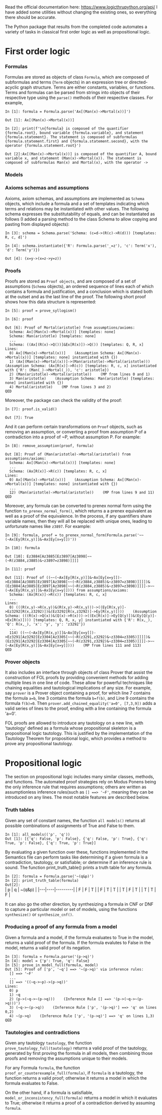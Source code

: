 Read the official documentation here: https://www.logicthrupython.org/api/
I have added some utilities without changing the existing ones, so everything there should be accurate.

The Python package that results from the completed code automates a variety of tasks in classical first order logic as well as propositional logic. 

# First order logic
### Formulas
  Formulas are stored as objects of class `Formula`, which are composed of subformulas and terms (`Term` objects) in an expression tree or directed-acyclic graph structure. Terms are either constants, variables, or functions. Terms and formulas can be parsed from strings into objects of their respective type using the `parse()` methods of their respective classes. For example,

`In [1]: formula = Formula.parse('Ax[(Man(x)->Mortal(x))]')`  

`Out [1]: Ax[(Man(x)->Mortal(x))]`  

`In [2]: print(f'\n{formula} is composed of the quantifier {formula.root}, bound variable {formula.variable}, and statement {formula.statement}. The statement is composed of subformulas {formula.statement.first} and {formula.statement.second}, with the operator {formula.statement.root}')`  

`Out [2]:Ax[(Man(x)->Mortal(x))] is composed of the quantifier A, bound variable x, and statement (Man(x)->Mortal(x)). The statement is composed of subformulas Man(x) and Mortal(x), with the operator ->`  

### Models

### Axioms schemas and assumptions
  Axioms, axiom schemas, and assumptions are implemented as `Schema` objects, which include a formula and a set of templates indicating which terms and relations may be instantiated with other values. The following schema expresses the substitutability of equals, and can be instantiated as follows (I added a parsing method to the class Schema to allow copying and pasting from displayed objects):
  
`In [3]: schema = Schema.parse('Schema: (c=d->(R(c)->R(d))) [templates: R, c, d]')`  

`In [4]: schema.instantiate({'R': Formula.parse('_=z'), 'c': Term('x'), 'd': Term('y')})`  

`Out [4]: (x=y->(x=z->y=z))`  

### Proofs
  Proofs are stored as `Proof objects`, and are composed of a set of assumptions (`Schema` objects), an ordered sequence of lines each of which contains a formula and justification, and a conclusion which is stated both at the outset and as the last line of the proof. The following short proof shows how this data structure is represented:

`In [5]: proof = prove_syllogism()`  

`In [6]: proof`  

`Out [6]: Proof of Mortal(aristotle) from assumptions/axioms:`  
`  Schema: Ax[(Man(x)->Mortal(x))] [templates: none]`  
`  Schema: Man(aristotle) [templates: none]`  
`  ...`  
`  Schema: ((Ax[(R(x)->Q())]&Ex[R(x)])->Q()) [templates: Q, R, x]`  
`Lines:`  
`  0) Ax[(Man(x)->Mortal(x))]    (Assumption Schema: Ax[(Man(x)->Mortal(x))] [templates: none] instantiated with {})`  
`  1) (Ax[(Man(x)->Mortal(x))]->(Man(aristotle)->Mortal(aristotle)))    (Assumption Schema: (Ax[R(x)]->R(c)) [templates: R, c, x] instantiated with {'R': (Man(_)->Mortal(_)), 'c': aristotle})`  
`  2) (Man(aristotle)->Mortal(aristotle))    (MP from lines 0 and 1)`  
`  3) Man(aristotle)    (Assumption Schema: Man(aristotle) [templates: none] instantiated with {})`  
`  4) Mortal(aristotle)    (MP from lines 3 and 2)`  
`QED`  

  Moreover, the package can check the validity of the proof:

`In [7]: proof.is_valid()`  

`Out [7]: True`  

  And it can perform certain transformations on `Proof` objects, such as removing an assumption, or converting a proof from assumption P of a contradiction into a proof of ~P, without assumption P. For example:

`In [8]: remove_assumption(proof, formula)`  

`Out [8]: Proof of (Man(aristotle)->Mortal(aristotle)) from assumptions/axioms:`  
`  Schema: Ax[(Man(x)->Mortal(x))] [templates: none]`  
`  ...`  
`  Schema: (Ax[R(x)]->R(c)) [templates: R, c, x]`  
`Lines:`  
`  0) Ax[(Man(x)->Mortal(x))]    (Assumption Schema: Ax[(Man(x)->Mortal(x))] [templates: none] instantiated with {})`  
`  ...`  
`  12) (Man(aristotle)->Mortal(aristotle))    (MP from lines 9 and 11)`  
`QED`  

Moreover, any formula can be converted to prenex normal form using the function `to_prenex_normal_form()`, which returns a a prenex equivalent as well as a proof of the equivalence. In the process, if any quantifiers share variable names, then they will all be replaced with unique ones, leading to unfortunate names like `z3897`. For example:

`In [9]: formula, proof = to_prenex_normal_form(Formula.parse('~~(~Ax[Ey[R(x,y)]]&~Ax[Ey[x=y]])'))`  

`In [10]: formula`  

`Out [10]: Ez3884[Az3885[Ez3897[Az3898[~~(~R(z3884,z3885)&~z3897=z3898)]]]]`  

`In [11]: proof`  

`Out [11]: Proof of ((~~(~Ax[Ey[R(x,y)]]&~Ax[Ey[x=y]])->Ez3884[Az3885[Ez3897[Az3898[~~(~R(z3884,z3885)&~z3897=z3898)]]]])&(Ez3884[Az3885[Ez3897[Az3898[~~(~R(z3884,z3885)&~z3897=z3898)]]]]->~~(~Ax[Ey[R(x,y)]]&~Ax[Ey[x=y]]))) from assumptions/axioms:`  
`  Schema: (Ax[R(x)]->R(c)) [templates: R, c, x]`  
`  ...`  
`Lines:`  
`  0) (((R(x,y)->R(x,y))&(R(x,y)->R(x,y)))->((Ey[R(x,y)]->Ez3292[R(x,z3292)])&(Ez3292[R(x,z3292)]->Ey[R(x,y)])))    (Assumption Schema: (((R(x)->Q(x))&(Q(x)->R(x)))->((Ex[R(x)]->Ey[Q(y)])&(Ey[Q(y)]->Ex[R(x)]))) [templates: Q, R, x, y] instantiated with {'R': R(x,_), 'Q': R(x,_), 'x': 'y', 'y': 'z3292'})`  
`  ...`  
`  114) ((~~(~Ax[Ey[R(x,y)]]&~Ax[Ey[x=y]])->Ez3291[Az3292[Ez3304[Az3305[~~(~R(z3291,z3292)&~z3304=z3305)]]]])&(Ez3291[Az3292[Ez3304[Az3305[~~(~R(z3291,z3292)&~z3304=z3305)]]]]->~~(~Ax[Ey[R(x,y)]]&~Ax[Ey[x=y]])))    (MP from lines 111 and 113)`  
`QED`  

### Prover objects
It also includes an interface through objects of class Prover that assist the construction of FOL proofs by providing convenient methods for adding multiple lines in one line of code. These allow for powerful techniques like chaining equalities and tautological implications of any size. For example, say `prover` is a Prover object containing a proof, for which line 7 contains the formula `a=b`, line 3 contains the formula `b=f(b)`, and Line 9 contains the formula `f(b)=0`. Then `prover.add_chained_equality('a=0', [7,3,9])` adds a valid series of lines to the proof, ending with a line containing the formula 'a=0'.

FOL proofs are allowed to introduce any tautology on a new line, with 'tautology' defined as a formula whose propositional skeleton is a propositional logic tautology. This is justified by the implementation of the Tautology Theorem for propositional logic, which provides a method to prove any propositional tautology.

# Propositional logic
The section on propositional logic includes many similar classes, methods, and functions. The automated proof strategies rely on Modus Ponens being the only inference rule that requires assumptions; others are written as assumptionless inference rules(such as `[] ==> '~F'`, meaning they can be introduced on any lines. The most notable features are described below.

### Truth tables
Given any set of constant names, the function `all models()` returns all possible combinations of assignments of True and False to them.

`In [1]: all_models(('p', 'q'))`  
`Out [1]: [{'q': False, 'p': False}, {'q': False, 'p': True}, {'q': True, 'p': False}, {'q': True, 'p': True}]`   

By evaluating a given function over these, functions implemented in the Semantics file can perform tasks like determining if a given formula is a contradiction, tautology, or satisfiable; or determine if an inference rule is sound. The function print_truth_table() prints a truth table for any formula.

`In [2]: formula = Formula.parse('~(q&p)')`  
`In [2]: print_truth_table(formula)`  
`Out[2]: `  
| p | q | ~(q&p) |
|---|----|---------|
| F | F  | T       |
| F | T  | T       |
| T | F  | T       |
| T | T  | F       |

It can also go the other direction, by synthesizing a formula in CNF or DNF to capture a particular model or set of models, using the functions `synthesize()` or `synthesize_cnf()`.

### Producing a proof of any formula from a model
Given a formula and a model, if the formula evaluates to True in the model, returns a valid proof of the formula. If the formula evalutes to False in the model, returns a valid proof of its negation.

`In [3]: formula = Formula.parse('(p->q)')`  
`In [4]: model = {'p': True, 'q': False}`  
`In [5]: prove_in_model_full(formula, model)`  
`Out [5]: Proof of ['p', '~q'] ==> '~(p->q)' via inference rules:`  
`  [] ==> '~F'`  
`  ...`  
`  [] ==> '((~q->~p)->(p->q))'`  
`Lines:`  
`  0) p`  
`  1) ~q`  
`  2) (p->(~q->~(p->q)))    (Inference Rule [] ==> '(p->(~q->~(p->q)))')`  
`  3) (~q->~(p->q))    (Inference Rule ['p', '(p->q)'] ==> 'q' on lines 0,2)`  
`  4) ~(p->q)    (Inference Rule ['p', '(p->q)'] ==> 'q' on lines 1,3)`  
`QED`  

### Tautologies and contradictions
Given any tautology `tautology`, the function `prove_tautology_full(tautology)` returns a valid proof of the tautology, generated by first proving the formula in all models, then combining those proofs and removing the assumptions unique to their models.

For any Formula `formula`, the function `proof_or_counterexample_full(formula)`, if `formula` is a tautology, the function returns a valid proof; otherwise it returns a model in which the formula evaluates to False.

On the other hand, if a formula is satisfiable, `model_or_inconsistency_full(formula)` returns a model in which it evaluates to True; otherwise it returns a proof of a contradiction derived by assuming `formula`.
